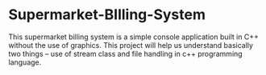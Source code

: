 # Supermarket-BIlling-System
This supermarket billing system is a simple console application built in C++ without the use of graphics. This project will help us understand basically two things – use of stream class and file handling in c++ programming language.
